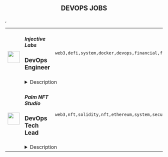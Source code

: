 <div align="center"><h2>DEVOPS JOBS</h2></div><table><tr>
                <td width="100" height="100" rowspan="2">
                    <img src="https://remoteok.com/assets/img/jobs/3e737dbf15ad23f42ecf9e3f166739f41677568520.peg" width="38px" height="auto">
                </td>
                <td width="300">
                    <h5>Injective Labs</h5>
                    <h3>DevOps Engineer</h3>
                </td>
                <td width="300">
                    <code>web3,defi,system,docker,devops,financial,finance,cloud,engineer,linux</code>
                </td>
                <td width="200">
                <text>1 days ago</text>
                </td>
                <td width="100" rowspan="2">
                <a href="https://remoteOK.com/remote-jobs/remote-devops-engineer-injective-labs-201389" align="right" target="_blank">Apply</a>
                </td>
            </tr>
            <tr>
                <td colspan="3">
                <details><summary>Description</summary>
                <h3><b>About Injective Labs</b></h3><p>Injective Labs is trailblazing a new dawn for Web3 enabled finance. We are the core contributors to Injective, one of the fastest growing blockchains in the industry. Injective provides an interoperable smart contracts platform that is optimized for building decentralized finance applications. Interoperability is at the core of Injective, which is natively integrated with chains such as Ethereum, Cosmos and Solana. Developers can rapidly launch premier financial applications suited for mass adoption using Injectiveâs infrastructure and specialized DeFi primitives such as the worldâs first fully on-chain order book.Our team has decades of experience spearheading the largest financial institutions and tech organizations. Injective is incubated by Binance and is backed by leading firms such as Jump Crypto, Pantera and Mark Cuban.</p><p></p><h3><b>About the role:</b></h3><p>Injective Labs is seeking an experienced DevOps Engineer to join the team. The ideal candidate will bring extensive know-how and insights of how to ensure Injectiveâs infrastructure meets the ever growing usage demand. The ideal candidate is passionate about blockchain, DeFi and disrupting the status quo.</p><p></p><h3><b>Responsibilities:</b></h3><br><ul>
<li align="left">Maintain and ensure infrastructure availability and system performance</li>
<li align="left">Optimize system and scalability</li>
<li align="left">Response to incidents and identify potential issues in a timely manner</li>
<li align="left">Deploy and operate Kubernetes cluster</li>
</ul><br><h3><b>Who you are:</b></h3><br><ul>
<li align="left">3+ years of DevOps Engineer experience</li>
<li align="left">Strong cloud platforms experience (AWS, GPC, Azure Cloud)</li>
<li align="left">Ethereum, Tendermint, Cosmos blockchain experience is a plus</li>
<li align="left">Must be fluent and experienced operating production-quality Kubernetes clusters, experience in large-scale cluster operation is a plus.</li>
<li align="left">Experienced in deploying, operating, monitoring, optimizing and troubleshooting large scale infrastructure.</li>
<li align="left">Experience with Docker runtime, Linux kernel is a plus.</li>
<li align="left">Strong understanding of Continuous Integration (CI) and Continuous Deployment (CD).</li>
</ul><p>As an equal opportunity employer we donât tolerate discrimination or harassment of any kind. Whether thatâs based on race, ethnicity, age, gender identity, citizenship, religion, sexual orientation, disability, pregnancy, veteran status or any other protected characteristic as outlined by federal, state or local laws.</p><br/><br/>Please mention the word **DEGINIFIED** and tag RMjYwMToxOGM6ODYwMjpiODkwOmE5N2E6NzhlMzpiNTliOmUxMjM= when applying to show you read the job post completely (#RMjYwMToxOGM6ODYwMjpiODkwOmE5N2E6NzhlMzpiNTliOmUxMjM=). This is a beta feature to avoid spam applicants. Companies can search these words to find applicants that read this and see they're human.
                </details>
                </td>
            </tr>,<tr>
                <td width="100" height="100" rowspan="2">
                    <img src="https://remoteok.com/assets/img/jobs/ff042493662371d082db27bfff59feac1677223010.peg" width="38px" height="auto">
                </td>
                <td width="300">
                    <h5>Palm NFT Studio</h5>
                    <h3>DevOps Tech Lead</h3>
                </td>
                <td width="300">
                    <code>web3,nft,solidity,nft,ethereum,system,security,music,gaming,founder,cto,ceo,technical,support,software,testing,code,manager,devops,cloud,strategy,lead,senior,operational,reliability,engineer,engineering</code>
                </td>
                <td width="200">
                <text>5 days ago</text>
                </td>
                <td width="100" rowspan="2">
                <a href="https://remoteOK.com/remote-jobs/remote-devops-tech-lead-palm-nft-studio-199368" align="right" target="_blank">Apply</a>
                </td>
            </tr>
            <tr>
                <td colspan="3">
                <details><summary>Description</summary>
                <p>Full-Time, Remote, Time Zones Preferred EST</p>
<h1><span style="font-weight:400;">Mission</span></h1>
<p><span style="font-weight:400;">In partnership with major IP rights holders, brands, and artists, our goal is to build a more open, inclusive, creative, and sustainable economy in web3.</span></p>
<h1><span style="font-weight:400;">Benefits </span></h1>
<p><strong>Remote First: </strong><span style="font-weight:400;">Youâll be part of a globally distributed team!</span></p>
<p><strong>Equity:  </strong><span style="font-weight:400;">We want everyone to have an equity stake in the success of Palm NFT Studio.</span></p>
<p><strong>Flexible work schedule: </strong><span style="font-weight:400;">Working remotely with a globally distributed team allows you to work asynchronously and create a flexible work schedule.</span></p>
<p><strong>Competitive Benefits: </strong><span style="font-weight:400;">We offer a</span><span style="font-weight:400;"> competitive benefits package that includes Health, Dental, Vision, Life Insurance, and EAP; as well as a 401k retirement program for US employees.</span></p>
<p><strong>Unlimited vacation/holidays: </strong><span style="font-weight:400;">We value work life balance and encourage employees to take time to reset and recharge. We also encourage you to have no meetings on Fridays to make time for deep work.</span></p>
<h1><span style="font-weight:400;">About Palm NFT Studio</span></h1>
<p><span style="font-weight:400;">Palm NFT Studio empowers artists, brands, and fans to build deep vertical communities on-chain: redefining digital experiences through NFTs. To date, Palm NFT Studio has built "The Currency" with Damien Hirst and HENI and delivered innovative NFT experiences for Universal Music Group, Warner Bros., and DC, including the brandâs primary and secondary marketplace. </span></p>
<p><span style="font-weight:400;">Palm NFT Studio is led by co-founder and CEO Dan Heyman, former General Manager of protocols at ConsenSys. Investors include Microsoftâs venture fund M12,Griffin Gaming Partners, RRE, Third Kind Venture Capital, Sfermion, the LAO, Warner Bros., and SK Inc., among others. The founding team includes ConsenSys founder and Ethereum co-founder Joseph Lubin; film producer and owner of Heyday Films, David Heyman; and founder of the world-class art house HENI Group, Joe Hage. </span></p>
<p><span style="font-weight:400;">Learn more: </span><a href="http://palmnftstudio.com" rel="noopener noreferrer nofollow"><span style="font-weight:400;">palmnftstudio.com</span></a><span style="font-weight:400;">; Discord: </span><a href="https://discord.com/invite/3Jn7vSHXbZ" rel="noopener noreferrer nofollow"><span style="font-weight:400;">Palm NFT Community</span></a><span style="font-weight:400;">; Twitter: </span><a href="https://twitter.com/PalmNft" rel="noopener noreferrer nofollow"><span style="font-weight:400;">@PalmNft</span></a></p>
<h1><span style="font-weight:400;">About the Palm Network</span></h1>
<p><span style="font-weight:400;">Palm NFT Studio is one of the contributors to the Palm network. The Palm network is an Ethereum-compatible sidechain, built to serve as the foundation of a new scalable and sustainable ecosystem for NFTs. It is designed by, and for, Ethereum developers and features low gas costs and fast transaction finality. The Palm network uses the IBFT-2 consensus mechanism, a rotating Proof of Authority consensus method, in lieu of Proof of Work. This substantially reduces the computing power required and allows the Palm network to be 99% more energy-efficient than Proof of Work systems. To date, more than </span><span style="font-weight:400;">3.5</span><span style="font-weight:400;"> million NFTs have been minted on the Palm network. There are currently 1.1 million wallet addresses, over 4 million NFTs, and more than 5 million transactions.</span></p>
<h1><span style="font-weight:400;">About the role</span></h1>
<p><span style="font-weight:400;">As our DevOps Tech Lead you will be leading the DevOps team, which maintains our platform that runs all of our services. Your job will be to ensure it's secure, scalable, maintainable, well documented and cost-efficient. Alongside this core responsibility, the DevOps team also partners closely with our tech and product teams. This means providing support with pipelines, infrastructure as code, performance troubleshooting, and defining best practices.</span></p>
<p><span style="font-weight:400;">You will work closely with our tech teams and CTO to help meet the day to day business needs at Palm NFT Studios, primarily by delivering development, security and cost improvements through the intelligent application of DevOps principles.</span></p>
<h1><span style="font-weight:400;">Responsibilities</span></h1>
<ul>
<li style="font-weight:400;"><span style="font-weight:400;">Improvement, maintenance and quality of infrastructure and development pipelines.</span></li>
<li style="font-weight:400;"><span style="font-weight:400;">Contribute significantly in the transition towards increasingly microservice based architecture.</span></li>
<li style="font-weight:400;"><span style="font-weight:400;">Coach others in solid DevOps principles.</span></li>
<li style="font-weight:400;"><span style="font-weight:400;">Maintain a working knowledge of the product codebase and contribute changes where required.</span></li>
<li style="font-weight:400;"><span style="font-weight:400;">Understand the platform technical and business roadmap and ensure that all initiatives are aligned with the roadmap</span></li>
<li style="font-weight:400;"><span style="font-weight:400;">Design and develop technical solutions of new software development and enhancement efforts.</span></li>
<li style="font-weight:400;"><span style="font-weight:400;">Coordinate coding and unit testing phases of system development and facilitate Code Reviews</span></li>
<li style="font-weight:400;"><span style="font-weight:400;">Approves domain solutions and executes changes in line with the implementation plan.</span></li>
<li style="font-weight:400;"><span style="font-weight:400;">Liaises with Senior Leadership on project, operational, and strategy risks and opportunities, along with corrective action plans when required.</span></li>
<li style="font-weight:400;"><span style="font-weight:400;">Manages delivery on all project and operational commitments, including quality and timeliness metrics.</span></li>
<li style="font-weight:400;"><span style="font-weight:400;">Coaches, mentors and delegates work with lower level professionals.</span></li>
<li style="font-weight:400;"><span style="font-weight:400;">Administration of CI Tools (Gitlab, Jenkins, Artifactory, SonarQube)  </span></li>
<li style="font-weight:400;"><span style="font-weight:400;">Build/Enhance new capabilities and features to expand CI/CD tools offerings </span></li>
<li style="font-weight:400;"><span style="font-weight:400;">Ensure availability of the CI products </span></li>
<li style="font-weight:400;"><span style="font-weight:400;">Continuously monitor, maintain and optimize performance of CI Tools </span></li>
<li style="font-weight:400;"><span style="font-weight:400;">Work closely with vendors in addressing any major upgrades, plug-ins and critical tickets </span></li>
<li style="font-weight:400;"><span style="font-weight:400;">Work with global teams across the organization to troubleshoot critical CI tools related issues </span></li>
<li style="font-weight:400;"><span style="font-weight:400;">Stay current with relevant emerging technologies, assess application to DevSecOps Support challenges or opportunities determining business benefit and impact. </span></li>
</ul>
<h1><span style="font-weight:400;">Requirements</span></h1>
<ul>
<li style="font-weight:400;"><span style="font-weight:400;">5+ years of experience as a DevOps Engineer with a strong knowledge of CI/CD automation</span></li>
<li style="font-weight:400;"><span style="font-weight:400;">Good knowledge of Cloud based services with AWS and/or Azure - able to compare and make recommendations</span></li>
<li style="font-weight:400;"><span style="font-weight:400;">Previous experience leading a team</span></li>
<li style="font-weight:400;"><span style="font-weight:400;">Experience with infrastructure as code tools and Terraform knowledge</span></li>
<li style="font-weight:400;"><span style="font-weight:400;">Running production workloads on hosted Kubernetes clusters (e.g. EKS)</span></li>
<li style="font-weight:400;"><span style="font-weight:400;">Experience of CI/CD pipeline administration and best practices for deploying to production</span></li>
<li style="font-weight:400;"><span style="font-weight:400;">Understanding of reliability engineering for cloud based workloads - observability tooling and solid fundamentals with regards to systems performance and troubleshooting</span></li>
<li style="font-weight:400;"><span style="font-weight:400;">5 or more years of working experience with Industry standard DevSecOps CI/CD Tools including: source code repository management, CI pipeline configuration, and/or binary repository management. </span></li>
<li style="font-weight:400;"><span style="font-weight:400;">5 or more years of Development experience using either of the development platform (Java, Python, .NET, JS) </span></li>
<li style="font-weight:400;"><span style="font-weight:400;">2 or more years of container experience </span></li>
<li style="font-weight:400;">
<span style="font-weight:400;">Hands on knowledge on following tools. </span><span style="font-weight:400;"><br></span><span style="font-weight:400;">Groovy (must) </span><span style="font-weight:400;"><br></span><span style="font-weight:400;">Gitlab (must) </span><span style="font-weight:400;"><br></span><span style="font-weight:400;">Jenkins or equivalent CI Tool (must) </span><span style="font-weight:400;"><br></span><span style="font-weight:400;">Artifactory (must) </span><span style="font-weight:400;"><br></span><span style="font-weight:400;">Docker (must) </span>
</li>
</ul>
<h1><span style="font-weight:400;">Bonus Points</span></h1>
<ul>
<li style="font-weight:400;"><span style="font-weight:400;">Start-up experience</span></li>
<li style="font-weight:400;"><span style="font-weight:400;">Blockchain / smart contract development: Solidity / Ethereum, Web3.js or Ethers.js libraries</span></li>
<li style="font-weight:400;"><span style="font-weight:400;">NFT market experience</span></li>
<li style="font-weight:400;"><span style="font-weight:400;">ERC standards knowledge</span></li>
<li style="font-weight:400;"><span style="font-weight:400;">Passionate about automation</span></li>
<li style="font-weight:400;"><span style="font-weight:400;">Experience in Domain Driven Design</span></li>
</ul>
<h1><span style="font-weight:400;">How to apply</span></h1>
<p><span style="font-weight:400;">Does this position sound like a good fit? Please apply!</span></p>
<p><span style="font-weight:400;">If you have any issues submitting your application, please reach out to us at careers@palm.io.</span></p>
<p><em><span style="font-weight:400;">Palm NFT Studio is an equal opportunity employer. We encourage people from all backgrounds to apply. We are committed to ensuring that our organization is made available and accessible to everyone. All employment decisions are made without regard to race, color, national origin, ancestry, sex, gender, gender identity or expression, sexual orientation, age, genetic information, religion, disability, medical condition, pregnancy, marital status, family status, veteran status, or any other characteristic protected by law.</span></em></p><br/><br/>Please mention the word **SKILL** and tag RMjYwMToxOGM6ODYwMjpiODkwOmE5N2E6NzhlMzpiNTliOmUxMjM= when applying to show you read the job post completely (#RMjYwMToxOGM6ODYwMjpiODkwOmE5N2E6NzhlMzpiNTliOmUxMjM=). This is a beta feature to avoid spam applicants. Companies can search these words to find applicants that read this and see they're human.
                </details>
                </td>
            </tr></table>